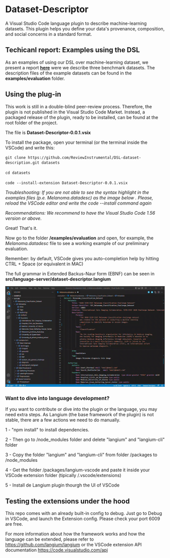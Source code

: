 # Dataset-Descriptor
A Visual Studio Code language plugin to describe machine-learning datasets. This plugin helps you define your data's provenance, composition, and social concerns in a standard format. 

## Techicanl report: Examples using the DSL 

As an examples of using our DSL over machine-learning dataset, we present a report **[here](https://github.com/ReviewInstrumental/DSL-dataset-definition/blob/main/examples/evaluation/DSL-Dataset-Definition-examples-report.pdf)** were we describe three benchmark datasets. The description files of the example datasets can be found in the **examples/evaluation** folder.

## Using the plug-in

This work is still in a double-blind peer-review process. Therefore, the plugin is not published in the Visual Studio Code Market. Instead, a packaged release of the plugin, ready to be installed, can be found at the root folder of the project. 

The file is **Dataset-Descriptor-0.0.1.vsix**

To install the package, open your terminal (or the terminal inside the VSCode) and write this:

```
git clone https://github.com/ReviewInstrumental/DSL-dataset-description.git datasets

cd datasets 

code --install-extension Dataset-Descriptor-0.0.1.vsix
```

*Troubleshooting: If you are not able to see the syntax highlight in the examples files (p.e. *Melanoma.datadesc*) as the image below . Please, reload the VSCode editor and write the code --install command again*

*Recommendations: We recommend to have the Visual Studio Code 1.56 version or above.*

Great! That's it.

Now go to the folder **/examples/evaluation** and open, for example, the *Melanoma.datadesc* file to see a working example of our preliminary evaluation.

Remember: by default, VSCode gives you auto-completion help by hitting CTRL + Space (or equivalent in MAC)

The full grammar in Extended Backus-Naur form (EBNF) can be seen in **src/language-server/dataset-descriptor.langium**

![Autocompletion feature](fileicons/Autcomplete.gif)


### Want to dive into language development?



If you want to contribute or dive into the plugin or the language, you may need extra steps. As Langium (the base framework of the plugin) is not stable, there are a few actions we need to do manually.

1 - "npm install" to install dependencies.

2 - Then go to /node_modules folder and delete "langium" and "langium-cli" folder

3 - Copy the folder "langium" and "langium-cli" from folder /packages to /node_modules

4 - Get the folder /packages/langium-vscode and paste it inside your VSCode extension folder (tipically <user home>/.vscode/extensions)
  
5 - Install de Langium plugin thourgh the UI of VSCode


## Testing the extensions under the hood

This repo comes with an already built-in config to debug. Just go to Debug in VSCode, and launch the Extension config. Please check your port 6009 are free.
  
For more information about how the framework works and how the language can be extended, please refer to https://github.com/langium/langium or the VSCode extension API documentation https://code.visualstudio.com/api


